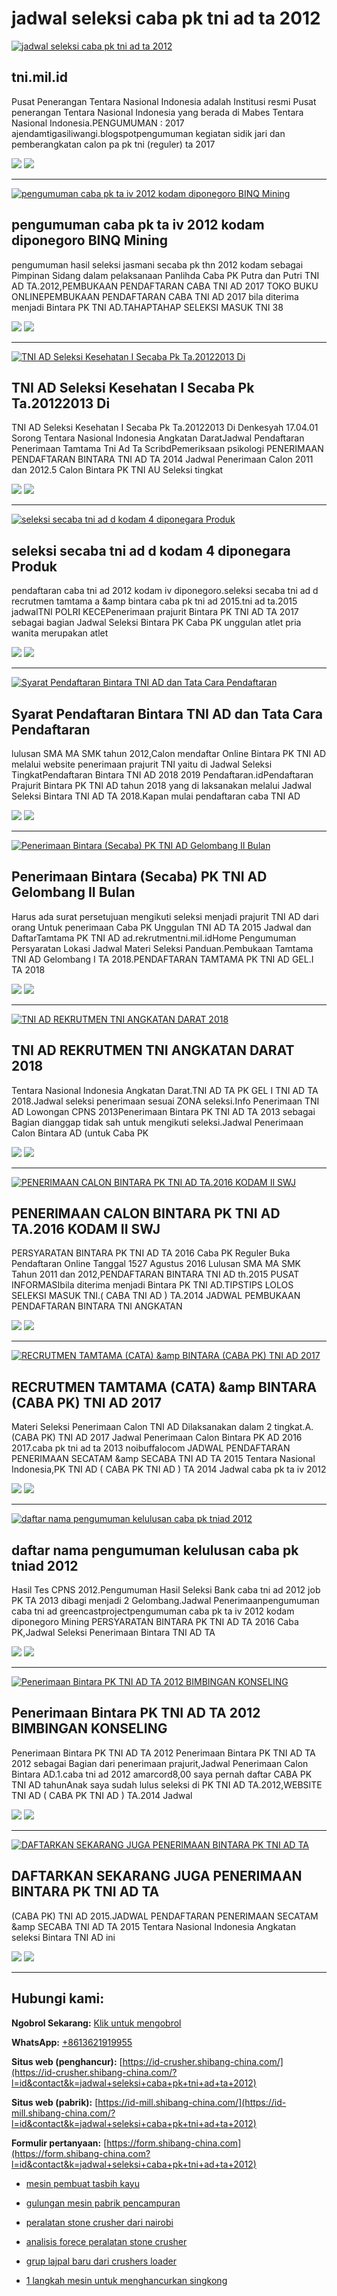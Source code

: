 # jadwal seleksi caba pk tni ad ta 2012

<a href="https://swt.shibang-china.com/?l=id&img&k=jadwal+seleksi+caba+pk+tni+ad+ta+2012" target="_blank">![jadwal seleksi caba pk tni ad ta 2012](http://static.shibang-china.com/all-800x300/472.jpg)</a>

## tni.mil.id
Pusat Penerangan Tentara Nasional Indonesia adalah Institusi resmi Pusat penerangan Tentara Nasional Indonesia yang berada di Mabes Tentara Nasional Indonesia.PENGUMUMAN : 2017 ajendamtigasiliwangi.blogspotpengumuman kegiatan sidik jari dan pemberangkatan calon pa pk tni (reguler) ta 2017


<a href="https://whatsapp.shibangsoft.com/WhatsApp.php" target="_blank" title="WhatsApp">![](http://static.shibang-china.com/icon/whatsapp.png)</a> <a href="https://swt.shibang-china.com/?l=id&icon&k=jadwal+seleksi+caba+pk+tni+ad+ta+2012" target="_blank">![](http://static.shibang-china.com/icon/chat-id.png)</a>

---

<a href="https://swt.shibang-china.com/?l=id&img&k=jadwal+seleksi+caba+pk+tni+ad+ta+2012" target="_blank">![pengumuman caba pk ta iv 2012 kodam diponegoro BINQ Mining](http://static.shibang-china.com/all-800x300/672.jpg)</a>

## pengumuman caba pk ta iv 2012 kodam diponegoro BINQ Mining
pengumuman hasil seleksi jasmani secaba pk thn 2012 kodam sebagai Pimpinan Sidang dalam pelaksanaan Panlihda Caba PK Putra dan Putri TNI AD TA.2012,PEMBUKAAN PENDAFTARAN CABA TNI AD 2017 TOKO BUKU ONLINEPEMBUKAAN PENDAFTARAN CABA TNI AD 2017 bila diterima menjadi Bintara PK TNI AD.TAHAPTAHAP SELEKSI MASUK TNI 38


<a href="https://whatsapp.shibangsoft.com/WhatsApp.php" target="_blank" title="WhatsApp">![](http://static.shibang-china.com/icon/whatsapp.png)</a> <a href="https://swt.shibang-china.com/?l=id&icon&k=jadwal+seleksi+caba+pk+tni+ad+ta+2012" target="_blank">![](http://static.shibang-china.com/icon/chat-id.png)</a>

---

<a href="https://swt.shibang-china.com/?l=id&img&k=jadwal+seleksi+caba+pk+tni+ad+ta+2012" target="_blank">![TNI AD Seleksi Kesehatan I Secaba Pk Ta.20122013 Di](http://static.shibang-china.com/all-800x300/374.jpg)</a>

## TNI AD Seleksi Kesehatan I Secaba Pk Ta.20122013 Di
TNI AD Seleksi Kesehatan I Secaba Pk Ta.20122013 Di Denkesyah 17.04.01 Sorong Tentara Nasional Indonesia Angkatan DaratJadwal Pendaftaran Penerimaan Tamtama Tni Ad Ta ScribdPemeriksaan psikologi PENERIMAAN PENDAFTARAN BINTARA TNI AD TA 2014 Jadwal Penerimaan Calon 2011 dan 2012.5 Calon Bintara PK TNI AU Seleksi tingkat


<a href="https://whatsapp.shibangsoft.com/WhatsApp.php" target="_blank" title="WhatsApp">![](http://static.shibang-china.com/icon/whatsapp.png)</a> <a href="https://swt.shibang-china.com/?l=id&icon&k=jadwal+seleksi+caba+pk+tni+ad+ta+2012" target="_blank">![](http://static.shibang-china.com/icon/chat-id.png)</a>

---

<a href="https://swt.shibang-china.com/?l=id&img&k=jadwal+seleksi+caba+pk+tni+ad+ta+2012" target="_blank">![seleksi secaba tni ad d kodam 4 diponegara Produk](http://static.shibang-china.com/all-800x300/172.jpg)</a>

## seleksi secaba tni ad d kodam 4 diponegara Produk
pendaftaran caba tni ad 2012 kodam iv diponegoro.seleksi secaba tni ad d recrutmen tamtama a &amp bintara caba pk tni ad 2015.tni ad ta.2015 jadwalTNI POLRI KECEPenerimaan prajurit Bintara PK TNI AD TA 2017 sebagai bagian Jadwal Seleksi Bintara PK Caba PK unggulan atlet pria wanita merupakan atlet


<a href="https://whatsapp.shibangsoft.com/WhatsApp.php" target="_blank" title="WhatsApp">![](http://static.shibang-china.com/icon/whatsapp.png)</a> <a href="https://swt.shibang-china.com/?l=id&icon&k=jadwal+seleksi+caba+pk+tni+ad+ta+2012" target="_blank">![](http://static.shibang-china.com/icon/chat-id.png)</a>

---

<a href="https://swt.shibang-china.com/?l=id&img&k=jadwal+seleksi+caba+pk+tni+ad+ta+2012" target="_blank">![Syarat Pendaftaran Bintara TNI AD dan Tata Cara Pendaftaran](http://static.shibang-china.com/all-800x300/399.jpg)</a>

## Syarat Pendaftaran Bintara TNI AD dan Tata Cara Pendaftaran
lulusan SMA MA SMK tahun 2012,Calon mendaftar Online Bintara PK TNI AD melalui website penerimaan prajurit TNI yaitu di Jadwal Seleksi TingkatPendaftaran Bintara TNI AD 2018 2019 Pendaftaran.idPendaftaran Prajurit Bintara PK TNI AD tahun 2018 yang di laksanakan melalui Jadwal Seleksi Bintara TNI AD TA 2018.Kapan mulai pendaftaran caba TNI AD


<a href="https://whatsapp.shibangsoft.com/WhatsApp.php" target="_blank" title="WhatsApp">![](http://static.shibang-china.com/icon/whatsapp.png)</a> <a href="https://swt.shibang-china.com/?l=id&icon&k=jadwal+seleksi+caba+pk+tni+ad+ta+2012" target="_blank">![](http://static.shibang-china.com/icon/chat-id.png)</a>

---

<a href="https://swt.shibang-china.com/?l=id&img&k=jadwal+seleksi+caba+pk+tni+ad+ta+2012" target="_blank">![Penerimaan Bintara (Secaba) PK TNI AD Gelombang II Bulan](http://static.shibang-china.com/all-800x300/29.jpg)</a>

## Penerimaan Bintara (Secaba) PK TNI AD Gelombang II Bulan
Harus ada surat persetujuan mengikuti seleksi menjadi prajurit TNI AD dari orang Untuk penerimaan Caba PK Unggulan TNI AD TA 2015 Jadwal dan DaftarTamtama PK TNI AD ad.rekrutmentni.mil.idHome Pengumuman Persyaratan Lokasi Jadwal Materi Seleksi Panduan.Pembukaan Tamtama TNI AD Gelombang I TA 2018.PENDAFTARAN TAMTAMA PK TNI AD GEL.I TA 2018


<a href="https://whatsapp.shibangsoft.com/WhatsApp.php" target="_blank" title="WhatsApp">![](http://static.shibang-china.com/icon/whatsapp.png)</a> <a href="https://swt.shibang-china.com/?l=id&icon&k=jadwal+seleksi+caba+pk+tni+ad+ta+2012" target="_blank">![](http://static.shibang-china.com/icon/chat-id.png)</a>

---

<a href="https://swt.shibang-china.com/?l=id&img&k=jadwal+seleksi+caba+pk+tni+ad+ta+2012" target="_blank">![TNI AD REKRUTMEN TNI ANGKATAN DARAT 2018](http://static.shibang-china.com/all-800x300/978.jpg)</a>

## TNI AD REKRUTMEN TNI ANGKATAN DARAT 2018
Tentara Nasional Indonesia Angkatan Darat.TNI AD TA PK GEL I TNI AD TA 2018.Jadwal seleksi penerimaan sesuai ZONA seleksi.Info Penerimaan TNI AD Lowongan CPNS 2013Penerimaan Bintara PK TNI AD TA 2013 sebagai Bagian dianggap tidak sah untuk mengikuti seleksi.Jadwal Penerimaan Calon Bintara AD (untuk Caba PK


<a href="https://whatsapp.shibangsoft.com/WhatsApp.php" target="_blank" title="WhatsApp">![](http://static.shibang-china.com/icon/whatsapp.png)</a> <a href="https://swt.shibang-china.com/?l=id&icon&k=jadwal+seleksi+caba+pk+tni+ad+ta+2012" target="_blank">![](http://static.shibang-china.com/icon/chat-id.png)</a>

---

<a href="https://swt.shibang-china.com/?l=id&img&k=jadwal+seleksi+caba+pk+tni+ad+ta+2012" target="_blank">![PENERIMAAN CALON BINTARA PK TNI AD TA.2016 KODAM II SWJ](http://static.shibang-china.com/all-800x300/1418.jpg)</a>

## PENERIMAAN CALON BINTARA PK TNI AD TA.2016 KODAM II SWJ
PERSYARATAN BINTARA PK TNI AD TA 2016 Caba PK Reguler Buka Pendaftaran Online Tanggal 1527 Agustus 2016 Lulusan SMA MA SMK Tahun 2011 dan 2012,PENDAFTARAN BINTARA TNI AD th.2015 PUSAT INFORMASIbila diterima menjadi Bintara PK TNI AD.TIPSTIPS LOLOS SELEKSI MASUK TNI.( CABA TNI AD ) TA.2014 JADWAL PEMBUKAAN PENDAFTARAN BINTARA TNI ANGKATAN


<a href="https://whatsapp.shibangsoft.com/WhatsApp.php" target="_blank" title="WhatsApp">![](http://static.shibang-china.com/icon/whatsapp.png)</a> <a href="https://swt.shibang-china.com/?l=id&icon&k=jadwal+seleksi+caba+pk+tni+ad+ta+2012" target="_blank">![](http://static.shibang-china.com/icon/chat-id.png)</a>

---

<a href="https://swt.shibang-china.com/?l=id&img&k=jadwal+seleksi+caba+pk+tni+ad+ta+2012" target="_blank">![RECRUTMEN TAMTAMA (CATA) &amp BINTARA (CABA PK) TNI AD 2017](http://static.shibang-china.com/all-800x300/733.jpg)</a>

## RECRUTMEN TAMTAMA (CATA) &amp BINTARA (CABA PK) TNI AD 2017
Materi Seleksi Penerimaan Calon TNI AD Dilaksanakan dalam 2 tingkat.A.(CABA PK) TNI AD 2017 Jadwal Penerimaan Calon Bintara PK AD 2016 2017.caba pk tni ad ta 2013 noibuffalocom JADWAL PENDAFTARAN PENERIMAAN SECATAM &amp SECABA TNI AD TA 2015 Tentara Nasional Indonesia,PK TNI AD ( CABA PK TNI AD ) TA 2014 Jadwal caba pk ta iv 2012


<a href="https://whatsapp.shibangsoft.com/WhatsApp.php" target="_blank" title="WhatsApp">![](http://static.shibang-china.com/icon/whatsapp.png)</a> <a href="https://swt.shibang-china.com/?l=id&icon&k=jadwal+seleksi+caba+pk+tni+ad+ta+2012" target="_blank">![](http://static.shibang-china.com/icon/chat-id.png)</a>

---

<a href="https://swt.shibang-china.com/?l=id&img&k=jadwal+seleksi+caba+pk+tni+ad+ta+2012" target="_blank">![daftar nama pengumuman kelulusan caba pk tniad 2012](http://static.shibang-china.com/all-800x300/392.jpg)</a>

## daftar nama pengumuman kelulusan caba pk tniad 2012
Hasil Tes CPNS 2012.Pengumuman Hasil Seleksi Bank caba tni ad 2012 job PK TA 2013 dibagi menjadi 2 Gelombang.Jadwal Penerimaanpengumuman caba tni ad greencastprojectpengumuman caba pk ta iv 2012 kodam diponegoro Mining PERSYARATAN BINTARA PK TNI AD TA 2016 Caba PK,Jadwal Seleksi Penerimaan Bintara TNI AD TA


<a href="https://whatsapp.shibangsoft.com/WhatsApp.php" target="_blank" title="WhatsApp">![](http://static.shibang-china.com/icon/whatsapp.png)</a> <a href="https://swt.shibang-china.com/?l=id&icon&k=jadwal+seleksi+caba+pk+tni+ad+ta+2012" target="_blank">![](http://static.shibang-china.com/icon/chat-id.png)</a>

---

<a href="https://swt.shibang-china.com/?l=id&img&k=jadwal+seleksi+caba+pk+tni+ad+ta+2012" target="_blank">![Penerimaan Bintara PK TNI AD TA 2012 BIMBINGAN KONSELING](http://static.shibang-china.com/all-800x300/255.jpg)</a>

## Penerimaan Bintara PK TNI AD TA 2012 BIMBINGAN KONSELING
Penerimaan Bintara PK TNI AD TA 2012 Penerimaan Bintara PK TNI AD TA 2012 sebagai Bagian dari penerimaan prajurit,Jadwal Penerimaan Calon Bintara AD.1.caba tni ad 2012 amarcord8,00 saya pernah daftar CABA PK TNI AD tahunAnak saya sudah lulus seleksi di PK TNI AD TA.2012,WEBSITE TNI AD ( CABA PK TNI AD ) TA.2014 Jadwal


<a href="https://whatsapp.shibangsoft.com/WhatsApp.php" target="_blank" title="WhatsApp">![](http://static.shibang-china.com/icon/whatsapp.png)</a> <a href="https://swt.shibang-china.com/?l=id&icon&k=jadwal+seleksi+caba+pk+tni+ad+ta+2012" target="_blank">![](http://static.shibang-china.com/icon/chat-id.png)</a>

---

<a href="https://swt.shibang-china.com/?l=id&img&k=jadwal+seleksi+caba+pk+tni+ad+ta+2012" target="_blank">![DAFTARKAN SEKARANG JUGA PENERIMAAN BINTARA PK TNI AD TA](http://static.shibang-china.com/all-800x300/1473.jpg)</a>

## DAFTARKAN SEKARANG JUGA PENERIMAAN BINTARA PK TNI AD TA
(CABA PK) TNI AD 2015.JADWAL PENDAFTARAN PENERIMAAN SECATAM &amp SECABA TNI AD TA 2015 Tentara Nasional Indonesia Angkatan seleksi Bintara TNI AD ini

<a href="https://whatsapp.shibangsoft.com/WhatsApp.php" target="_blank" title="WhatsApp">![](http://static.shibang-china.com/icon/whatsapp.png)</a> <a href="https://swt.shibang-china.com/?l=id&icon&k=jadwal+seleksi+caba+pk+tni+ad+ta+2012" target="_blank">![](http://static.shibang-china.com/icon/chat-id.png)</a>

---
## Hubungi kami:

**Ngobrol Sekarang:** [Klik untuk mengobrol](https://swt.shibang-china.com?l=id&contact&k=jadwal+seleksi+caba+pk+tni+ad+ta+2012)

**WhatsApp:**  [+8613621919955](https://whatsapp.shibangsoft.com/WhatsApp.php)

**Situs web (penghancur):** [https://id-crusher.shibang-china.com/](https://id-crusher.shibang-china.com/?l=id&contact&k=jadwal+seleksi+caba+pk+tni+ad+ta+2012)

**Situs web (pabrik):** [https://id-mill.shibang-china.com/](https://id-mill.shibang-china.com/?l=id&contact&k=jadwal+seleksi+caba+pk+tni+ad+ta+2012)

**Formulir pertanyaan:** [https://form.shibang-china.com](https://form.shibang-china.com?l=id&contact&k=jadwal+seleksi+caba+pk+tni+ad+ta+2012)

* [mesin pembuat tasbih kayu](../22/mesin%20pembuat%20tasbih%20kayu.md)

* [gulungan mesin pabrik pencampuran](../30/gulungan%20mesin%20pabrik%20pencampuran.md)

* [peralatan stone crusher dari nairobi](../18/peralatan%20stone%20crusher%20dari%20nairobi.md)

* [analisis forece peralatan stone crusher](../20/analisis%20forece%20peralatan%20stone%20crusher.md)

* [grup lajpal baru dari crushers loader](../19/grup%20lajpal%20baru%20dari%20crushers%20loader.md)

* [1 langkah mesin untuk menghancurkan singkong](../29/1%20langkah%20mesin%20untuk%20menghancurkan%20singkong.md)